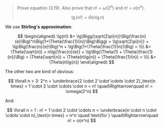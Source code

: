 > Prove equation (3.19). Also prove that $n! = \omega(2^n)$ and $n! = o(n^n)$.
>
> $$ \lg(n!) = \Theta(n\lg{n}) \tag{3.19} $$

We use **Stirling's approximation**:

$$ \begin{aligned}
   \lg(n!) &= \lg\Bigg(\sqrt{2\pi{n}}\Big(\frac{n}{e}\Big)^n\Big(1+\Theta(\frac{1}{n})\Big)\Bigg)
      = \lg\sqrt{2\pi{n}} + \lg\Big(\frac{n}{e}\Big)^n + \lg\Big(1+\Theta(\frac{1}{n})\Big) = \\\\
     &= \Theta(\sqrt{n}) + n\lg{\frac{n}{e}} + \lg\Big(\Theta(1) + \Theta(\frac{1}{n})\Big)
      = \Theta(\sqrt{n}) + \Theta(n\lg{n}) + \Theta(\frac{1}{n}) = \\\\
     &= \Theta(n\lg{n})
   \end{aligned}
$$

The other two are kind of obvious:

$$
  \forall n > 3:
  2^n = \underbrace{2 \cdot 2 \cdot \cdots \cdot 2}_\text{n times} <
        1 \cdot 2 \cdot \cdots \cdot n = n!
        \quad\Rightarrow\quad n! = \omega(2^n)
$$

And:

$$
  \forall n > 1 :
  n! = 1 \cdot 2 \cdot \cdots n < \underbrace{n \cdot n \cdot \cdots \cdot n}_\text{n times}
     = n^n \quad \text{for }
     \quad\Rightarrow\quad n! = o(n^n)
$$
